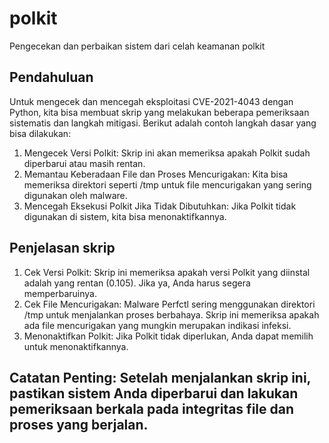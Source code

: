 # polkit
Pengecekan dan perbaikan sistem dari celah keamanan polkit
## Pendahuluan
Untuk mengecek dan mencegah eksploitasi CVE-2021-4043 dengan Python, kita bisa membuat skrip yang melakukan beberapa pemeriksaan sistematis dan langkah mitigasi. Berikut adalah contoh langkah dasar yang bisa dilakukan:
1. Mengecek Versi Polkit: Skrip ini akan memeriksa apakah Polkit sudah diperbarui atau masih rentan.
2. Memantau Keberadaan File dan Proses Mencurigakan: Kita bisa memeriksa direktori seperti /tmp untuk file mencurigakan yang sering digunakan oleh malware.
3. Mencegah Eksekusi Polkit Jika Tidak Dibutuhkan: Jika Polkit tidak digunakan di sistem, kita bisa menonaktifkannya.
## Penjelasan skrip
1. Cek Versi Polkit: Skrip ini memeriksa apakah versi Polkit yang diinstal adalah yang rentan (0.105). Jika ya, Anda harus segera memperbaruinya.
2. Cek File Mencurigakan: Malware Perfctl sering menggunakan direktori /tmp untuk menjalankan proses berbahaya. Skrip ini memeriksa apakah ada file mencurigakan yang mungkin merupakan indikasi infeksi.
3. Menonaktifkan Polkit: Jika Polkit tidak diperlukan, Anda dapat memilih untuk menonaktifkannya.
## Catatan Penting: Setelah menjalankan skrip ini, pastikan sistem Anda diperbarui dan lakukan pemeriksaan berkala pada integritas file dan proses yang berjalan.
